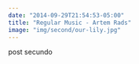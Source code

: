 ```yaml
---
date: "2014-09-29T21:54:53-05:00"
title: "Regular Music - Artem Rads"
image: "img/second/our-lily.jpg"
---
```


post secundo
